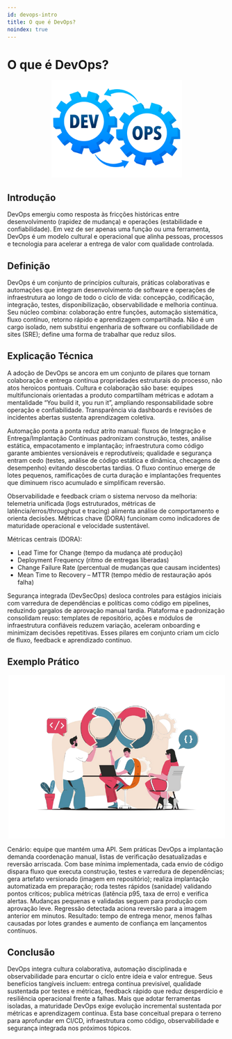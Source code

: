 ```yaml
---
id: devops-intro
title: O que é DevOps?
noindex: true
---
```


# O que é DevOps?

<div align="center">
  <img src="/img/github-actions/devops-intro.png" alt="DevOps Logo" width="300"/>
</div>

## Introdução
DevOps emergiu como resposta às fricções históricas entre desenvolvimento (rapidez de mudança) e operações (estabilidade e confiabilidade). Em vez de ser apenas uma função ou uma ferramenta, DevOps é um modelo cultural e operacional que alinha pessoas, processos e tecnologia para acelerar a entrega de valor com qualidade controlada.

## Definição
DevOps é um conjunto de princípios culturais, práticas colaborativas e automações que integram desenvolvimento de software e operações de infraestrutura ao longo de todo o ciclo de vida: concepção, codificação, integração, testes, disponibilização, observabilidade e melhoria contínua. Seu núcleo combina: colaboração entre funções, automação sistemática, fluxo contínuo, retorno rápido e aprendizagem compartilhada. Não é um cargo isolado, nem substitui engenharia de software ou confiabilidade de sites (SRE); define uma forma de trabalhar que reduz silos.

## Explicação Técnica
A adoção de DevOps se ancora em um conjunto de pilares que tornam colaboração e entrega contínua propriedades estruturais do processo, não atos heroicos pontuais. Cultura e colaboração são base: equipes multifuncionais orientadas a produto compartilham métricas e adotam a mentalidade “You build it, you run it”, ampliando responsabilidade sobre operação e confiabilidade. Transparência via dashboards e revisões de incidentes abertas sustenta aprendizagem coletiva.

Automação ponta a ponta reduz atrito manual: fluxos de Integração e Entrega/Implantação Contínuas padronizam construção, testes, análise estática, empacotamento e implantação; infraestrutura como código garante ambientes versionáveis e reprodutíveis; qualidade e segurança entram cedo (testes, análise de código estática e dinâmica, checagens de desempenho) evitando descobertas tardias. O fluxo contínuo emerge de lotes pequenos, ramificações de curta duração e implantações frequentes que diminuem risco acumulado e simplificam reversão.

Observabilidade e feedback criam o sistema nervoso da melhoria: telemetria unificada (logs estruturados, métricas de latência/erros/throughput e tracing) alimenta análise de comportamento e orienta decisões. Métricas chave (DORA) funcionam como indicadores de maturidade operacional e velocidade sustentável.

Métricas centrais (DORA):
- Lead Time for Change (tempo da mudança até produção)
- Deployment Frequency (ritmo de entregas liberadas)
- Change Failure Rate (percentual de mudanças que causam incidentes)
- Mean Time to Recovery – MTTR (tempo médio de restauração após falha)

Segurança integrada (DevSecOps) desloca controles para estágios iniciais com varredura de dependências e políticas como código em pipelines, reduzindo gargalos de aprovação manual tardia. Plataforma e padronização consolidam reuso: templates de repositório, ações e módulos de infraestrutura confiáveis reduzem variação, aceleram onboarding e minimizam decisões repetitivas. Esses pilares em conjunto criam um ciclo de fluxo, feedback e aprendizado contínuo.

## Exemplo Prático

<div align="center">
  <img src="/img/github-actions/devops-intro-2.png" alt="DevOps Logo" width="500"/>
</div>

Cenário: equipe que mantém uma API. Sem práticas DevOps a implantação demanda coordenação manual, listas de verificação desatualizadas e reversão arriscada. Com base mínima implementada, cada envio de código dispara fluxo que executa construção, testes e varredura de dependências; gera artefato versionado (imagem em repositório); realiza implantação automatizada em preparação; roda testes rápidos (sanidade) validando pontos críticos; publica métricas (latência p95, taxa de erro) e verifica alertas. Mudanças pequenas e validadas seguem para produção com aprovação leve. Regressão detectada aciona reversão para a imagem anterior em minutos. Resultado: tempo de entrega menor, menos falhas causadas por lotes grandes e aumento de confiança em lançamentos contínuos.

## Conclusão
DevOps integra cultura colaborativa, automação disciplinada e observabilidade para encurtar o ciclo entre ideia e valor entregue. Seus benefícios tangíveis incluem: entrega contínua previsível, qualidade sustentada por testes e métricas, feedback rápido que reduz desperdício e resiliência operacional frente a falhas. Mais que adotar ferramentas isoladas, a maturidade DevOps exige evolução incremental sustentada por métricas e aprendizagem contínua. Esta base conceitual prepara o terreno para aprofundar em CI/CD, infraestrutura como código, observabilidade e segurança integrada nos próximos tópicos.
